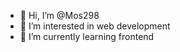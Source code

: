 - 👋 Hi, I’m @Mos298
- 👀 I’m interested in web development
- 🌱 I’m currently learning frontend

<!---
Mos298/Mos298 is a ✨ special ✨ repository because its `README.md` (this file) appears on your GitHub profile.
You can click the Preview link to take a look at your changes.
--->
